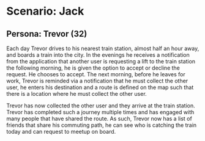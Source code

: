 # Scenario: Jack

## Persona: Trevor (32)

Each day Trevor drives to his nearest train station, almost half an hour away, and boards a train into the city. In the evenings he receives a notification from the application that another user is requesting a lift to the train station the following morning, he is given the option to accept or decline the request. He chooses to accept. The next morning, before he leaves for work, Trevor is reminded via a notification that he must collect the other user, he enters his destination and a route is defined on the map such that there is a location where he must collect the other user. 

Trevor has now collected the other user and they arrive at the train station. Trevor has completed such a journey multiple times and has engaged with many people that have shared the route. As such, Trevor now has a list of friends that share his commuting path, he can see who is catching the train today and can request to meetup on board.
